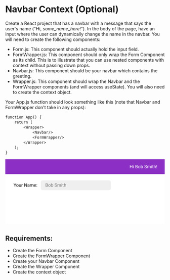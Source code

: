 # Navbar Context (Optional)
Create a React project that has a navbar with a message that says the user's name ("Hi, *some_name_here*!"). In the body of the page, have an input where the user can dynamically change the name in the navbar. You will need to create the following components:

- Form.js: This component should actually hold the input field.
- FormWrapper.js: This component should only wrap the Form Component as its child. This is to illustrate that you can use nested components with context without passing down props.
- Navbar.js: This component should be your navbar which contains the greeting.
- Wrapper.js: This component should wrap the Navbar and the FormWrapper components (and will access useState).
You will also need to create the context object.

Your App.js function should look something like this (note that Navbar and FormWrapper don't take in any props): 

```
function App() {
    return (
        <Wrapper>
            <Navbar/>
            <FormWrapper/>
        </Wrapper>
    );
}   
```

![NavBar](image.png)

## Requirements:

- Create the Form Component
- Create the FormWrapper Component
- Create your Navbar Component
- Create the Wrapper Component
- Create the context object